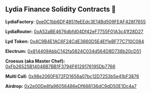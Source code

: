 ## Lydia Finance Solidity Contracts 📖

**LydiaFactory**: [0xe0C1bb6DF4851feEEdc3E14Bd509FEAF428f7655](https://cchain.explorer.avax.network/address/0xe0C1bb6DF4851feEEdc3E14Bd509FEAF428f7655)

**LydiaRouter:** [0xA52aBE4676dbfd04Df42eF7755F01A3c41f28D27](https://cchain.explorer.avax.network/address/0xA52aBE4676dbfd04Df42eF7755F01A3c41f28D27)

**Lyd Token:** [0x4C9B4E1AC6F24CdE3660D5E4Ef1eBF77C710C084](https://cchain.explorer.avax.network/address/0x4C9B4E1AC6F24CdE3660D5E4Ef1eBF77C710C084)

**Electrum:** [0x814409AbbC142fa5824C034d564D8D738b20cD51](https://cchain.explorer.avax.network/address/0x814409AbbC142fa5824C034d564D8D738b20cD51)

**Croesus \(aka Master Chef\):** [0xFb26525B14048B7BB1F3794F6129176195Db7766](https://cchain.explorer.avax.network/address/0xFb26525B14048B7BB1F3794F6129176195Db7766)

**Multi Call:** [0x98e2060F672FD1656a07bc12D7253b5e41bF3876](https://cchain.explorer.avax.network/address/0x98e2060F672FD1656a07bc12D7253b5e41bF3876)

**Airdrop:** [0x2e00De8fa96056486eDf668136dC9dD50E1Dc4a7](https://cchain.explorer.avax.network/address/0x2e00De8fa96056486eDf668136dC9dD50E1Dc4a7)

